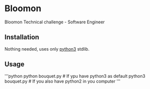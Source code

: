 # Bloomon

Bloomon Technical challenge - Software Engineer

## Installation

Nothing needed, uses only [python3](https://www.python.org/) stdlib.

## Usage

'''python
python bouquet.py # If ypu have python3 as default
python3 bouquet.py  # If you also have python2 in you computer
'''
